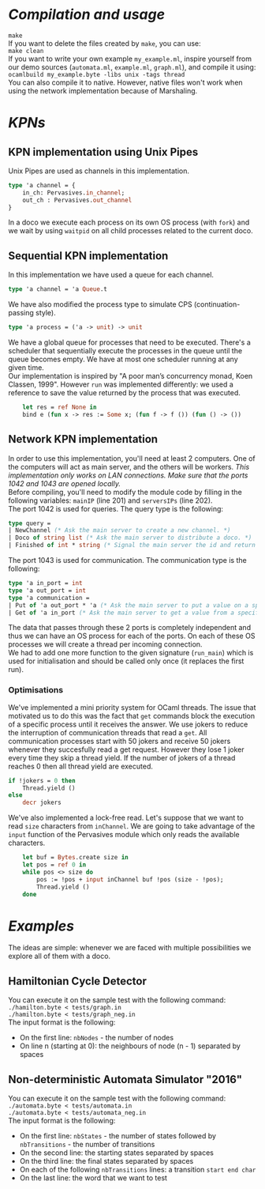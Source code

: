 # *Compilation and usage*
`make`  
If you want to delete the files created by `make`, you can use:  
`make clean`  
If you want to write your own example `my_example.ml`, inspire yourself from our demo sources (`automata.ml`, `example.ml`, `graph.ml`), and compile it using:  
`ocamlbuild my_example.byte -libs unix -tags thread`  
You can also compile it to native. However, native files won't work when using the network implementation because of Marshaling.  
# *KPNs*
## KPN implementation using Unix Pipes
Unix Pipes are used as channels in this implementation.  
```ocaml
type 'a channel = { 
    in_ch: Pervasives.in_channel; 
    out_ch : Pervasives.out_channel
}
``` 
In a doco we execute each process on its own OS process (with `fork`) and we wait by using `waitpid` on all child processes related to the current doco.
## Sequential KPN implementation
In this implementation we have used a queue for each channel.  
```ocaml
type 'a channel = 'a Queue.t
```  
We have also modified the process type to simulate CPS (continuation-passing style).
```ocaml
type 'a process = ('a -> unit) -> unit
```  
We have a global queue for processes that need to be executed. There's a scheduler that sequentially execute the processes in the queue until the queue becomes empty. We have at most one scheduler running at any given time.  
Our implementation is inspired by "A poor man’s concurrency monad, Koen Classen, 1999". However `run` was implemented differently: we used a reference to save the value returned by the process that was executed.
```ocaml
    let res = ref None in 
    bind e (fun x -> res := Some x; (fun f -> f ()) (fun () -> ())
```
## Network KPN implementation
In order to use this implementation, you'll need at least 2 computers. One of the computers will act as main server, and the others will be workers. *This implementation only works on LAN connections. Make sure that the ports 1042 and 1043 are opened locally.*   
Before compiling, you'll need to modify the module code by filling in the following variables: `mainIP` (line 201) and `serversIPs` (line 202).  
The port 1042 is used for queries. The query type is the following:  
```ocaml
type query = 
| NewChannel (* Ask the main server to create a new channel. *)
| Doco of string list (* Ask the main server to distribute a doco. *)
| Finished of int * string (* Signal the main server the id and return value of a finished process. *)
```
The port 1043 is used for communication. The communication type is the following:
```ocaml
type 'a in_port = int
type 'a out_port = int
type 'a communication =
| Put of 'a out_port * 'a (* Ask the main server to put a value on a specific channel *)
| Get of 'a in_port (* Ask the main server to get a value from a specific channel and send it to you *) 
```  
The data that passes through these 2 ports is completely independent and thus we can have an OS process for each of the ports. On each of these OS processes we will create a thread per incoming connection.  
We had to add one more function to the given signature (`run_main`) which is used for initialisation and should be called only once (it replaces the first run).
### Optimisations
We've implemented a mini priority system for OCaml threads. The issue that motivated us to do this was the fact that `get` commands block the execution of a specific process until it receives the answer. We use jokers to reduce the interruption of communication threads that read a `get`.  All communication processes start with 50 jokers and receive 50 jokers whenever they succesfully read a get request. However they lose 1 joker every time they skip a thread yield. If the number of jokers of a thread reaches 0 then all thread yield are executed.
```ocaml
if !jokers = 0 then
    Thread.yield ()
else
    decr jokers
```  
We've also implemented a lock-free read. Let's suppose that we want to read `size` characters from `inChannel`. We are going to take advantage of the `input` function of the Pervasives module which only reads the available characters.
```ocaml
    let buf = Bytes.create size in
    let pos = ref 0 in
    while pos <> size do
        pos := !pos + input inChannel buf !pos (size - !pos);
        Thread.yield ()
    done
```
# *Examples*
The ideas are simple: whenever we are faced with multiple possibilities we explore all of them with a doco.
## Hamiltonian Cycle Detector
You can execute it on the sample test with the following command:  
`./hamilton.byte < tests/graph.in`  
`./hamilton.byte < tests/graph_neg.in`  
The input format is the following:
- On the first line: `nbNodes` - the number of nodes
- On line n (starting at 0): the neighbours of node (n - 1) separated by spaces  

## Non-deterministic Automata Simulator "2016"
You can execute it on the sample test with the following command:  
`./automata.byte < tests/automata.in`  
`./automata.byte < tests/automata_neg.in`  
The input format is the following:
- On the first line: `nbStates` - the number of states followed by `nbTransitions` - the number of transitions
- On the second line: the starting states separated by spaces
- On the third line: the final states separated by spaces
- On each of the following `nbTransitions` lines: a transition `start end char`
- On the last line: the word that we want to test
